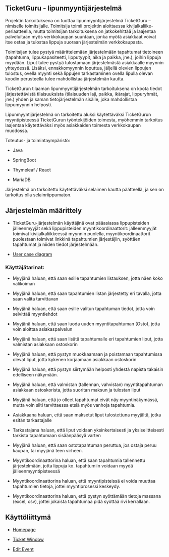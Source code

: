 ## TicketGuru - lipunmyyntijärjestelmä 

Projektin tarkoituksena on tuottaa lipunmyyntijärjestelmä TicketGuru –nimiselle toimitsijalle. Toimitsija toimii projektin aloittaessa kivijalkaliike-periaatteella, mutta toimitsijan tarkoituksena on jatkokehittää ja laajentaa palveluitaan myös verkkokaupan suuntaan, jonka myötä asiakkaat voivat itse ostaa ja tulostaa lippuja suoraan järjestelmän verkkokaupasta. 

 

Toimitsijan tulee pystyä määrittelemään järjestelmään tapahtumat tietoineen (tapahtuma, lippukapasiteetti, lipputyypit, aika ja paikka, jne.), joihin lippuja myydään. Liput tulee pystyä tulostamaan järjestelmästä asiakkaalle myynnin yhteydessä. Lisäksi, ennakkomyynnin loputtua, jäljellä olevien lippujen tulostus, ovella myynti sekä lippujen tarkastaminen ovella lipulla olevan koodin perusteella tulee mahdollistaa järjestelmän kautta. 

  

TicketGurun tilaaman lipunmyyntijärjestelmän tarkoituksena on koota tiedot järjestettävistä tilaisuuksista (tilaisuuden laji, paikka, ikärajat, lippuryhmät, jne.) yhden ja saman tietojärjestelmän sisälle, joka mahdollistaa lippumyynnin helposti. 

Lipunmyyntijärjestelmä on tarkoitettu aluksi käytettäväksi TicketGurun myyntipisteessä TicketGurun työntekijöiden toimesta, myöhemmin tarkoitus laajentaa käytettäväksi myös asiakkaiden toimesta verkkokaupan muodossa. 

Toteutus- ja toimintaympäristö: 

- Java 

- SpringBoot 

- Thymeleaf / React 

- MariaDB 

Järjestelmä on tarkoitettu käytettäväksi selaimen kautta päätteellä, ja sen on tarkoitus olla selainriippumaton. 

  

## Järjestelmän määrittely 

  

-   TicketGuru-järjestelmän käyttäjinä ovat pääasiassa lippupisteiden jälleenmyyjät sekä lippupisteiden myyntikoordinaattorit: jälleenmyyjät toimivat kivijalkaliikkeessä myynnin puolella, myyntikoordinaattorit puolestaan toimivat linkkinä tapahtumien järjestäjiin, syöttäen tapahtumat ja niiden tiedot järjestelmään. 

 

- [User case diagram](https://github.com/marko-airisto/TicketGuru/blob/master/Usercase__NZ_30012010.pdf) 

 

### Käyttäjätarinat: 

- Myyjänä haluan, että saan esille tapahtumien listauksen, jotta näen koko valikoiman 

- Myyjänä haluan, että saan tapahtumien listan järjestetty eri tavalla, jotta saan valita tarvittavan 

- Myyjänä haluan, että saan esille valitun tapahtuman tiedot, jotta voin selvittää myyntiehdot 

- Myyjänä haluan, että saan luoda uuden myyntitapahtuman (Osto), jotta voin aloittaa asiakaspalvelun 

- Myyjänä haluan, että saan lisätä tapahtumalle eri tapahtumien liput, jotta valmistan asiakkaan ostoskorin 

- Myyjänä haluan, että pystyn muokkaamaan ja poistamaan tapahtumissa olevat liput, jotta kykenen korjaamaan asiakkaan ostoskorin 

- Myyjänä haluan, että pystyn siirtymään helposti yhdestä napista takaisin edelliseen näkymään. 

- Myyjänä haluan, että valmistan (tallennan, vahvistan) myyntitapahtuman asiakkaan ostoskorista, jotta suoritan maksun ja tulostan liput 

- Myyjänä haluan, että jo olleet tapahtumat eivät näy myyntinäkymässä, mutta voin silti tarvittaessa etsiä myös vanhoja tapahtumia. 

- Asiakkaana haluan, että saan maksetut liput tulostettuna myyjältä, jotka esitän tarkastajalle 

- Tarkastajana haluan, että liput voidaan yksinkertaisesti ja yksiselitteisesti tarkista tapahtumaan sisäänpääsyä varten 

- Myyjänä haluan, että saan ostotapahtuman peruttua, jos ostaja peruu kaupan, tai myyjänä teen virheen. 

- Myyntikoordinaattorina haluan, että saan tapahtumia tallennettu järjestelmään, jotta lippuja ko. tapahtumiin voidaan myydä jälleenmyyntipisteessä 

- Myyntikoordinaattorina haluan, että myyntipisteissä ei voida muuttaa tapahtumien tietoja, jottei myyntiprosessi keskeydy. 

- Myyntikoordinaattorina haluan, että pystyn syöttämään tietoja massana (excel, csv), jottei jokaista tapahtumaa pidä syöttää rivi kerrallaan. 

 

 ## Käyttöliittymä 

  
- [Homepage](https://github.com/marko-airisto/TicketGuru/blob/master/Homepage.png) 

- [Ticket Window](https://github.com/marko-airisto/TicketGuru/blob/master/ChooseTicket.png) 

- [Edit Event](https://github.com/marko-airisto/TicketGuru/blob/master/EditTicket.png) 
